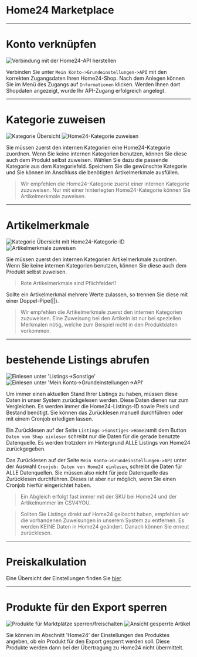 # Home24 Marketplace

***
# Konto verknüpfen

![Verbindung mit der Home24-API herstellen](https://data.csv4you.com/media/image/guide/interface/home24/home24-api-zugangsdaten-hinterlegen.png ':zoom :size=30%')

Verbinden Sie unter `Mein Konto->Grundeinstellungen->API` mit den korrekten Zugangsdaten Ihren Home24-Shop.
Nach dem Anlegen können Sie im Menü des Zugangs auf `Informationen` klicken. Werden Ihnen dort Shopdaten angezeigt, wurde Ihr API-Zugang erfolgreich angelegt.


***
# Kategorie zuweisen

![Kategorie Übersicht](https://data.csv4you.com/media/image/guide/interface/home24/home24-kategorie-uebersicht.png ':zoom :size=30%')
![Home24-Kategorie zuweisen](https://data.csv4you.com/media/image/guide/interface/home24/home24-kategorie-home24kategorie.png ':zoom :size=30%')

Sie müssen zuerst den internen Kategorien eine Home24-Kategorie zuordnen. Wenn Sie keine internen Kategorien benutzen, können Sie diese auch dem Produkt selbst zuweisen.
Wählen Sie dazu die passende Kategorie aus dem Kategoriefeld. Speichern Sie die gewünschte Kategorie und Sie können im Anschluss die benötigten Artikelmerkmale ausfüllen.

> Wir empfehlen die Home24-Kategorie zuerst einer internen Kategorie zuzuweisen. Nur mit einer hinterlegten Home24-Kategorie können Sie Artikelmerkmale zuweisen.


***
# Artikelmerkmale

![Kategorie Übersicht mit Home24-Kategorie-ID](https://data.csv4you.com/media/image/guide/interface/home24/home24-kategorie-artikelmerkmale-uebersicht.png ':zoom :size=30%')
![Artikelmerkmale zuweisen](https://data.csv4you.com/media/image/guide/interface/home24/home24-kategorie-artikelmerkmale-eintragen.png ':zoom :size=30%')

Sie müssen zuerst den internen Kategorien Artikelmerkmale zuordnen. Wenn Sie keine internen Kategorien benutzen, können Sie diese auch dem Produkt selbst zuweisen.

> Rote Artikelmerkmale sind Pflichfelder!!

Sollte ein Artikelmerkmal mehrere Werte zulassen, so trennen Sie diese mit einer Doppel-Pipe(||).

> Wir empfehlen die Artikelmerkmale zuerst den internen Kategorien zuzuweisen. Eine Zuweisung bei den Artikeln ist nur bei speziellen Merkmalen nötig, welche zum Beispiel nicht in den Produktdaten vorkommen.


***
# bestehende Listings abrufen

![Einlesen unter 'Listings->Sonstige'](https://data.csv4you.com/media/image/guide/interface/home24/home24-zuruecklesen-listings.png ':zoom :size=30%')
![Einlesen unter 'Mein Konto->Grundeinstellungen->API'](https://data.csv4you.com/media/image/guide/interface/home24/home24-zuruecklesen-meinkonto.png ':zoom :size=30%')

Um immer einen aktuellen Stand Ihrer Listings zu haben, müssen diese Daten in unser System zurückgelesen werden. Diese Daten dienen nur zum Vergleichen.
Es werden immer die Home24-Listings-ID sowie Preis und Bestand benötigt. Sie können das Zurücklesen manuell durchführen oder mit einem Cronjob erledigen lassen.

Ein Zurücklesen auf der Seite `Listings->Sonstiges->Home24`mit dem Button `Daten vom Shop einlesen` schreibt nur die Daten für die gerade benutzte Datenquelle.
Es werden trotzdem im Hintergrund ALLE Listings von Home24 zurückgegeben.

Das Zurücklesen auf der Seite `Mein Konto->Grundeinstellungen->API` unter der Auswahl `Cronjob: Daten von Home24 einlesen`, schreibt die Daten für ALLE Datenquellen.
Sie müssen also nicht für jede Datenquelle das Zurücklesen durchführen. Dieses ist aber nur möglich, wenn Sie einen Cronjob hierfür eingerichtet haben.

> Ein Abgleich erfolgt fast immer mit der SKU bei Home24 und der Artikelnummer im CSV4YOU.

> Sollten Sie Listings direkt auf Home24 gelöscht haben, empfehlen wir die vorhandenen Zuweisungen in unserem System zu entfernen.
Es werden KEINE Daten in Home24 geändert. Danach können Sie erneut zurücklesen.


***
# Preiskalkulation

Eine Übersicht der Einstellungen finden Sie [hier](export/pricecalculation).



***
# Produkte für den Export sperren

![Produkte für Marktplätze sperren/freischalten](https://data.csv4you.com/media/image/guide/interface/home24/home24-product-sperren.png ':zoom :size=30%')
![Ansicht gesperrte Artikel](https://data.csv4you.com/media/image/guide/interface/home24/home24-product-sperren-2.png ':zoom :size=30%')

Sie können im Abschnitt 'Home24' der Einstellungen des Produktes angeben, ob ein Produkt für den Export gesperrt werden soll. Diese Produkte werden dann bei der Übertragung zu Home24 nicht übermittelt.